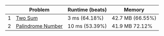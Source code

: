 |   | Problem                                   | Runtime (beats) | Memory           | 
|---|-------------------------------------------|-----------------|------------------|
| 1 | [Two Sum](src/main/problem_0001)          | 3 ms (64.18%)   | 42.7 MB (66.55%) |      
| 2 | [Palindrome Number](src/main/problem0009) | 10 ms (53.39%)  | 41.9 MB 72.12%   | 